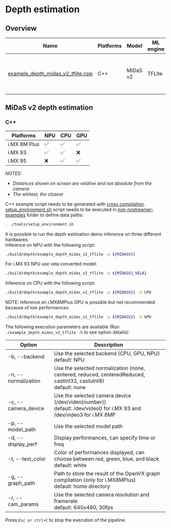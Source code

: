 # Depth estimation

## Overview
Name |Platforms | Model | ML engine | Features
--- | --- | --- | --- | ---
[example_depth_midas_v2_tflite.cpp](./cpp/example_depth_midas_v2_tflite.cpp) | C++ | MiDaS v2 | TFLite | camera<br>gst-launch<br>custom C++ decoding

## MiDaS v2 depth estimation
### C++
|   Platforms  | NPU | CPU | GPU |
| ------------ | --- | --- | --- |
| i.MX 8M Plus | :white_check_mark: | :white_check_mark: | :white_check_mark: |
|   i.MX 93    | :white_check_mark: | :white_check_mark: | :x: |
|   i.MX 95    | :x: | :white_check_mark: | :white_check_mark: |

*NOTES:*
* *Distances shown on screen are relative and not absolute from the camera*
* *The whitest, the closest*

C++ example script needs to be generated with [cross compilation](../). [setup_environment.sh](../tools/setup_environment.sh) script needs to be executed in [nxp-nnstreamer-examples](../) folder to define data paths:
```bash
. ./tools/setup_environment.sh
```

It is possible to run the depth estimation demo inference on three different hardwares:<br>
Inference on NPU with the following script:
```bash
./build/depth/example_depth_midas_v2_tflite -p ${MIDASV2}
```
For i.MX 93 NPU use vela converted model:
```bash
./build/depth/example_depth_midas_v2_tflite -p ${MIDASV2_VELA}
```
Inference on CPU with the following script:
```bash
./build/depth/example_depth_midas_v2_tflite -p ${MIDASV2} -b CPU
```
NOTE: Inference on i.MX8MPlus GPU is possible but not recommended because of low performances:
```bash
./build/depth/example_depth_midas_v2_tflite -p ${MIDASV2} -b GPU
```
The following execution parameters are available (Run ``` ./example_depth_midas_v2_tflite -h``` to see option details):

Option | Description
--- | ---
-b, --backend | Use the selected backend (CPU, GPU, NPU)<br> default: NPU
-n, --normalization | Use the selected normalization (none, centered, reduced, centeredReduced, castInt32, castuInt8)<br> default: none
-c, --camera_device | Use the selected camera device (/dev/video{number})<br>default: /dev/video0 for i.MX 93 and /dev/video3 for i.MX 8MP
-p, --model_path | Use the selected model path
-d, --display_perf |Display performances, can specify time or freq
-t, --text_color | Color of performances displayed, can choose between red, green, blue, and black<br> default: white
-g, --graph_path | Path to store the result of the OpenVX graph compilation (only for i.MX8MPlus)<br> default: home directory
-r, --cam_params | Use the selected camera resolution and framerate<br> default: 640x480, 30fps

Press ```Esc or ctrl+C``` to stop the execution of the pipeline.